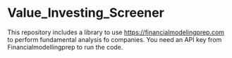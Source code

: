 # Value_Investing_Screener
This repository includes a library to use https://financialmodelingprep.com to perform fundamental analysis fo companies. You need an API key from Financialmodellingprep to run the code.
